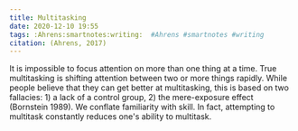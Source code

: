 ```yaml
---
title: Multitasking
date: 2020-12-10 19:55
tags: :Ahrens:smartnotes:writing:  #Ahrens #smartnotes #writing
citation: (Ahrens, 2017)
---
```


It is impossible to focus attention on more than one thing at a time. True multitasking is shifting attention between two or more things rapidly. While people believe that they can get better at multitasking, this is based on two fallacies: 1) a lack of a control group, 2) the mere-exposure effect (Bornstein 1989). We conflate familiarity with skill. In fact, attempting to multitask constantly reduces one's ability to multitask. 
